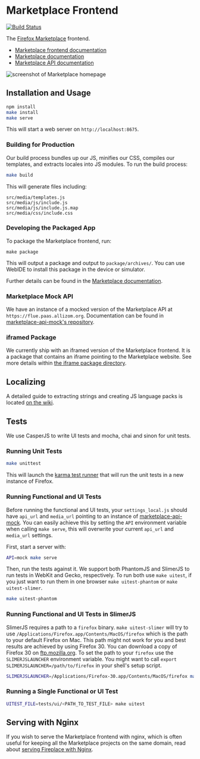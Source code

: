 # Marketplace Frontend

[![Build Status](https://travis-ci.org/mozilla/fireplace.svg?branch=master)](https://travis-ci.org/mozilla/fireplace)

The [Firefox Marketplace](https://marketplace.firefox.com) frontend.

- [Marketplace frontend documentation](https://marketplace-frontend.readthedocs.org)
- [Marketplace documentation](https://marketplace.readthedocs.org)
- [Marketplace API documentation](https://firefox-marketplace-api.readthedocs.org)

![screenshot of Marketplace homepage](https://cloud.githubusercontent.com/assets/203725/5194189/cd55c5f8-74be-11e4-8272-ce2ab4bc5af7.jpg "screenshot of Marketplace homepage")


## Installation and Usage

```bash
npm install
make install
make serve
```

This will start a web server on ```http://localhost:8675```.

### Building for Production

Our build process bundles up our JS, minifies our CSS, compiles our templates,
and extracts locales into JS modules. To run the build process:

```bash
make build
```

This will generate files including:

```
src/media/templates.js
src/media/js/include.js
src/media/js/include.js.map
src/media/css/include.css
```

### Developing the Packaged App

To package the Marketplace frontend, run:

```make package```

This will output a package and output to ```package/archives/```. You can use
WebIDE to install this package in the device or simulator.

Further details can be found in the
[Marketplace documentation](http://marketplace.readthedocs.org/en/latest/topics/packaged-apps.html).

### Marketplace Mock API

We have an instance of a mocked version of the Marketplace API at
```https://flue.paas.allizom.org```. Documentation can be found in
[marketplace-api-mock's repository](https://github.com/mozilla/marketplace-api-mock/blob/master/README.md).

### iframed Package

We currently ship with an iframed version of the Marketplace frontend. It is
a package that contains an iframe pointing to the Marketplace website.
See more details within [the iframe package directory](https://github.com/mozilla/fireplace/blob/master/package/iframe).


## Localizing

A detailed guide to extracting strings and creating JS language packs is
located
[on the wiki](https://github.com/mozilla/commonplace/wiki/L10n#extracting-strings).


## Tests

We use CasperJS to write UI tests and mocha, chai and sinon for unit tests.

### Running Unit Tests

```bash
make unittest
```

This will launch the [karma test runner](https://karma-runner.github.io/) that
will run the unit tests in a new instance of Firefox.

### Running Functional and UI Tests

Before running the functional and UI tests, your `settings_local.js` should have
`api_url` and `media_url` pointing to an instance of
[marketplace-api-mock](https://github.com/mozilla/marketplace-api-mock). You can
easily achieve this by setting the `API` environment variable when calling
`make serve`, this will overwrite your current `api_url` and `media_url` settings.

First, start a server with:

```bash
API=mock make serve
```

Then, run the tests against it. We support both PhantomJS and SlimerJS to run tests in
WebKit and Gecko, respectively. To run both use `make uitest`, if you just want to run
them in one browser `make uitest-phantom` or `make uitest-slimer`.

```bash
make uitest-phantom
```

### Running Functional and UI Tests in SlimerJS

SlimerJS requires a path to a `firefox` binary. `make uitest-slimer` will try to use
`/Applications/Firefox.app/Contents/MacOS/firefox` which is the path to your default
Firefox on Mac. This path might not work for you and best results are achieved by using
Firefox 30. You can download a copy of Firefox 30 on
[ftp.mozilla.org](http://ftp.mozilla.org/pub/mozilla.org/firefox/releases/30.0/). To
set the path to your `firefox` use the `SLIMERJSLAUNCHER` environment variable. You
might want to call `export SLIMERJSLAUNCHER=/path/to/firefox` in your shell's setup
script.

```bash
SLIMERJSLAUNCHER=/Applications/Firefox-30.app/Contents/MacOS/firefox make uitest-slimer
```

### Running a Single Functional or UI Test

```bash
UITEST_FILE=tests/ui/<PATH_TO_TEST_FILE> make uitest
```


## Serving with Nginx

If you wish to serve the Marketplace frontend with nginx, which is often
useful for keeping all the Marketplace projects on the same domain, read about
[serving Fireplace with Nginx](https://github.com/mozilla/fireplace/wiki/Using-Fireplace-with-Zamboni).
